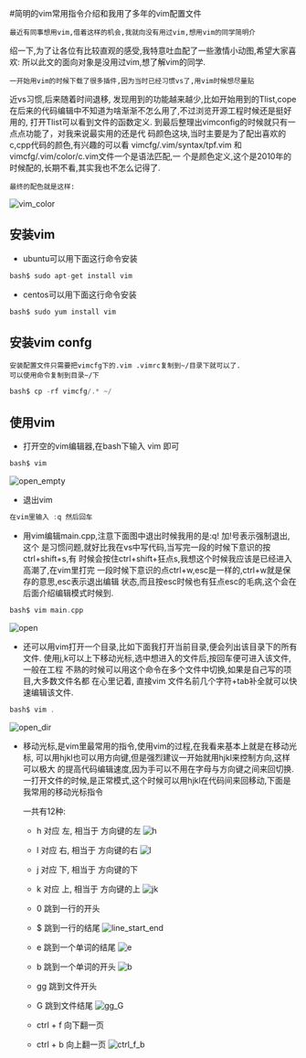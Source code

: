 #简明的vim常用指令介绍和我用了多年的vim配置文件

	最近有同事想用vim,借着这样的机会,我就向没有用过vim,想用vim的同学简明介
绍一下,为了让各位有比较直观的感受,我特意吐血配了一些激情小动图,希望大家喜欢:
	所以此文的面向对象是没用过vim,想了解vim的同学.

    一开始用vim的时候下载了很多插件,因为当时已经习惯vs了,用vim时候想尽量贴
近vs习惯,后来随着时间退移, 发现用到的功能越来越少,比如开始用到的Tlist,cope
在后来的代码编辑中不知道为啥渐渐不怎么用了,不过浏览开源工程时候还是挺好用的,
打开Tlist可以看到文件的函数定义. 
	到最后整理出vimconfig的时候就只有一点点功能了，对我来说最实用的还是代
码颜色这块,当时主要是为了配出喜欢的c,cpp代码的颜色,有兴趣的可以看
vimcfg/.vim/syntax/tpf.vim 和vimcfg/.vim/color/c.vim文件一个是语法匹配,一
个是颜色定义,这个是2010年的时候配的,长期不看,其实我也不怎么记得了.
	
	最终的配色就是这样:
![vim_color](res/vim_color.png)

## 安装vim
* ubuntu可以用下面这行命令安装
```c
bash$ sudo apt-get install vim 
```
* centos可以用下面这行命令安装
```c
bash$ sudo yum install vim 
```

## 安装vim confg
    安装配置文件只需要把vimcfg下的.vim .vimrc复制到~/目录下就可以了. 
    可以使用命令复制到目录~/下
```c
bash$ cp -rf vimcfg/.* ~/
```

## 使用vim
* 打开空的vim编辑器,在bash下输入 vim 即可
```c
bash$ vim 
```
![open_empty](res/open_empty.gif)

* 退出vim
```c
在vim里输入 :q 然后回车
```

* 用vim编辑main.cpp,注意下面图中退出时候我用的是:q! 加!号表示强制退出,这个
是习惯问题,就好比我在vs中写代码,当写完一段的时候下意识的按ctrl+shift+s,有
时候会按住ctrl+shift+狂点s,我想这个时候我应该是已经进入高潮了,在vim里打完
一段时候下意识的点ctrl+w,esc是一样的,ctrl+w就是保存的意思,esc表示退出编辑
状态,而且按esc时候也有狂点esc的毛病,这个会在后面介绍编辑模式时候到.
```c
bash$ vim main.cpp
```
![open](res/open_close.gif)

* 还可以用vim打开一个目录,比如下面我打开当前目录,便会列出该目录下的所有文件. 使用j,k可以上下移动光标,选中想进入的文件后,按回车便可进入该文件,一般在工程
不熟的时候可以用这个命令在多个文件中切换,如果是自己写的项目,大多数文件名都
在心里记着, 直接vim 文件名前几个字符+tab补全就可以快速编辑该文件.
```c
bash$ vim .
```
![open_dir](res/open_dir.gif)

* 移动光标,是vim里最常用的指令,使用vim的过程,在我看来基本上就是在移动光标,
可以用hjkl也可以用方向键,但是强烈建议一开始就用hjkl来控制方向,这样可以极大
的提高代码编辑速度,因为手可以不用在字母与方向键之间来回切换.
  一打开文件的时候,是正常模式,这个时候可以用hjkl在代码间来回移动,下面是我常用的移动光标指令

  一共有12种:

  * h 对应 左, 相当于 方向键的左
![h](res/h.gif)

  * l 对应 右, 相当于 方向键的右
![l](res/l.gif)

  * j 对应 下, 相当于 方向键的下
  * k 对应 上, 相当于 方向键的上
![jk](res/jk.gif)

  * 0 跳到一行的开头
  * $ 跳到一行的结尾
![line_start_end](res/line_start_end.gif)

  * e 跳到一个单词的结尾
![e](res/e.gif)

  * b 跳到一个单词的开头
![b](res/b.gif)

  * gg 跳到文件开头
  * G 跳到文件结尾
![gg_G](res/gg_G.gif)

  * ctrl + f 向下翻一页
  * ctrl + b 向上翻一页
![ctrl_f_b](res/ctrl_f_b.gif)
